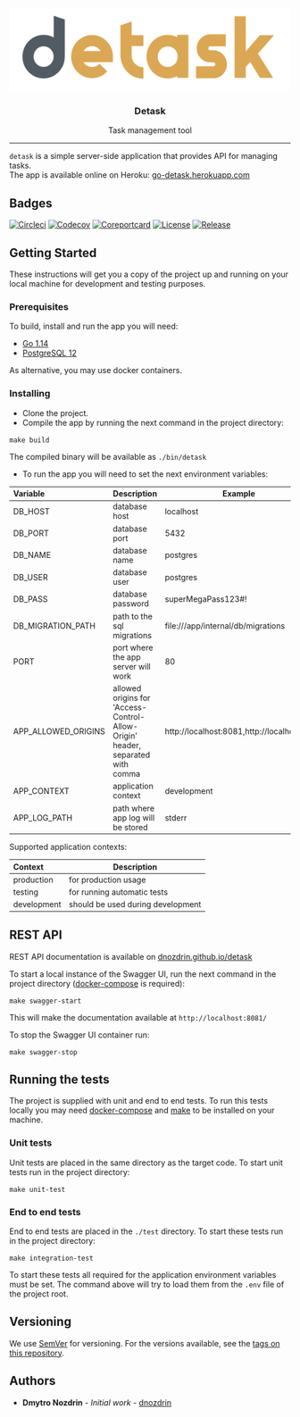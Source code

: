 <p align="center">
  <img alt="piglatin logo" src="assets/logo.png" height="150"/>
  <h3 align="center">Detask</h3>
  <p align="center">Task management tool</p>
</p>

---

`detask` is a simple server-side application that provides API for managing tasks.<br />
The app is available online on Heroku: [go-detask.herokuapp.com](https://go-detask.herokuapp.com/api/v1/health) <br />

## Badges
[![Circleci](https://circleci.com/gh/dnozdrin/detask.svg?style=shield)](https://circleci.com/gh/dnozdrin/detask)
[![Codecov](https://codecov.io/gh/dnozdrin/detask/branch/master/graph/badge.svg)](https://codecov.io/gh/dnozdrin/detask)
[![Coreportcard](https://goreportcard.com/badge/github.com/dnozdrin/detask)](https://goreportcard.com/report/github.com/dnozdrin/detask)
[![License](https://img.shields.io/github/license/dnozdrin/detask)](/LICENSE)
[![Release](https://img.shields.io/github/release/dnozdrin/detask.svg)](https://github.com/dnozdrin/detask/releases/latest)

## Getting Started

These instructions will get you a copy of the project up and running on your local machine for development and testing purposes.

### Prerequisites

To build, install and run the app you will need:

- [Go 1.14](https://golang.org/dl)
- [PostgreSQL 12](https://www.postgresql.org/download/)

As alternative, you may use docker containers.

### Installing

- Clone the project.
- Compile the app by running the next command in the project directory:

```shell script
make build
```

The compiled binary will be available as `./bin/detask`

- To run the app you will need to set the next environment variables:

| Variable | Description | Example |
|:--------|-------------|---------|
| DB_HOST | database host |  localhost |
| DB_PORT | database port | 5432 |
| DB_NAME | database name | postgres |
| DB_USER | database user | postgres |
| DB_PASS |  database password | superMegaPass123#! |
| DB_MIGRATION_PATH | path to the sql migrations | file:///app/internal/db/migrations |
| PORT | port where the app server will work | 80 |
| APP_ALLOWED_ORIGINS | allowed origins for 'Access-Control-Allow-Origin' header, separated with comma | http://localhost:8081,http://localhost:80 |
| APP_CONTEXT | application context | development |
| APP_LOG_PATH | path where app log will be stored | stderr |

Supported application contexts:

| Context | Description |
|:--------|-------------|
| production | for production usage |
| testing | for running automatic tests |
| development | should be used during development |

## REST API
REST API documentation is available on [dnozdrin.github.io/detask](https://dnozdrin.github.io/detask)

To start a local instance of the Swagger UI, run the next command in the project directory ([docker-compose](https://docs.docker.com/compose) is required):

```shell script
make swagger-start
```

This will make the documentation available at `http://localhost:8081/`

To stop the Swagger UI container run:

```shell script
make swagger-stop
```

## Running the tests

The project is supplied with unit and end to end tests.
To run this tests locally you may need [docker-compose](https://docs.docker.com/compose) and [make](https://en.wikipedia.org/wiki/Make_(software)) to be installed on your machine.

### Unit tests

Unit tests are placed in the same directory as the target code. To start unit tests run in the project directory:

```shell script
make unit-test
```

### End to end tests

End to end tests are placed in the `./test` directory. To start these tests run in the project directory:

```shell script
make integration-test
```

To start these tests all required for the application environment variables must be set. The command above will try to load them from the `.env` file of the project root.

## Versioning

We use [SemVer](http://semver.org/) for versioning. For the versions available, see the [tags on this repository](https://github.com/dnozdrin/detask/tags). 

## Authors

* **Dmytro Nozdrin** - *Initial work* - [dnozdrin](https://github.com/dnozdrin)
